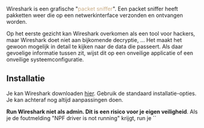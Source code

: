 Wireshark is een grafische "<span style="color:#c8ab83;">packet sniffer</span>". Een packet sniffer heeft pakketten weer die op een netwerkinterface verzonden en ontvangen worden.

Op het eerste gezicht kan Wireshark overkomen als een tool voor hackers, maar Wireshark doet niet aan bijkomende decryptie, ... Het maakt het gewoon mogelijk in detail te kijken naar de data die passeert. Als daar gevoelige informatie tussen zit, wijst dit op een onveilige applicatie of een onveilige systeemconfiguratie.

## Installatie

Je kan Wireshark downloaden [hier](https://www.wireshark.org/download.html). Gebruik de standaard installatie-opties. Je kan achteraf nog altijd aanpassingen doen.

**Run Wireshark niet als admin. Dit is een risico voor je eigen veiligheid**. Als je de foutmelding "NPF driver is not running" krijgt, run je ``